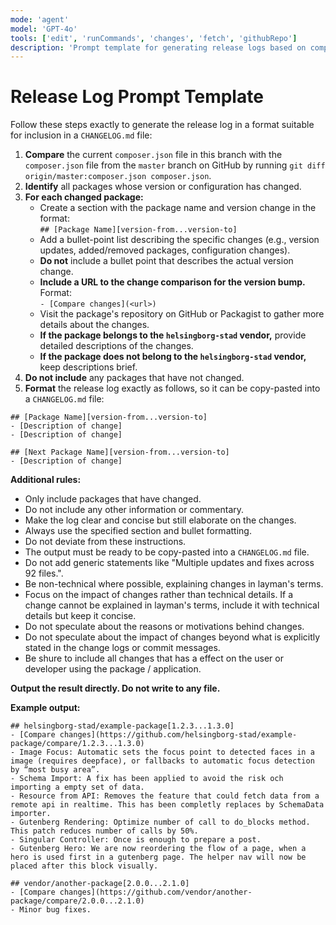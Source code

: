 ```yaml
---
mode: 'agent'
model: 'GPT-4o'
tools: ['edit', 'runCommands', 'changes', 'fetch', 'githubRepo']
description: 'Prompt template for generating release logs based on composer.json changes.'
---
```


# Release Log Prompt Template

Follow these steps exactly to generate the release log in a format suitable for inclusion in a `CHANGELOG.md` file:

1. **Compare** the current `composer.json` file in this branch with the `composer.json` file from the `master` branch on GitHub by running `git diff origin/master:composer.json composer.json`.
2. **Identify** all packages whose version or configuration has changed.
3. **For each changed package:**
   - Create a section with the package name and version change in the format:  
     `## [Package Name][version-from...version-to]`
   - Add a bullet-point list describing the specific changes (e.g., version updates, added/removed packages, configuration changes).
   - **Do not** include a bullet point that describes the actual version change.
   - **Include a URL to the change comparison for the version bump.**  
     Format:  
     `- [Compare changes](<url>)`
   - Visit the package's repository on GitHub or Packagist to gather more details about the changes.
   - **If the package belongs to the `helsingborg-stad` vendor,** provide detailed descriptions of the changes.
   - **If the package does not belong to the `helsingborg-stad` vendor,** keep descriptions brief.
4. **Do not include** any packages that have not changed.
5. **Format** the release log exactly as follows, so it can be copy-pasted into a `CHANGELOG.md` file:

```
## [Package Name][version-from...version-to]
- [Description of change]
- [Description of change]

## [Next Package Name][version-from...version-to]
- [Description of change]
```

**Additional rules:**
- Only include packages that have changed.
- Do not include any other information or commentary.
- Make the log clear and concise but still elaborate on the changes.
- Always use the specified section and bullet formatting.
- Do not deviate from these instructions.
- The output must be ready to be copy-pasted into a `CHANGELOG.md` file.
- Do not add generic statements like "Multiple updates and fixes across 92 files.". 
- Be non-technical where possible, explaining changes in layman's terms.
- Focus on the impact of changes rather than technical details. If a change cannot be explained in layman's terms, include it with technical details but keep it concise.
- Do not speculate about the reasons or motivations behind changes.
- Do not speculate about the impact of changes beyond what is explicitly stated in the change logs or commit messages.
- Be shure to include all changes that has a effect on the user or developer using the package / application.

**Output the result directly. Do not write to any file.**

**Example output:**
```
## helsingborg-stad/example-package[1.2.3...1.3.0]
- [Compare changes](https://github.com/helsingborg-stad/example-package/compare/1.2.3...1.3.0)
- Image Focus: Automatic sets the focus point to detected faces in a image (requires deepface), or fallbacks to automatic focus detection by “most busy area”.
- Schema Import: A fix has been applied to avoid the risk och importing a empty set of data.
- Resource from API: Removes the feature that could fetch data from a remote api in realtime. This has been completly replaces by SchemaData importer.
- Gutenberg Rendering: Optimize number of call to do_blocks method. This patch reduces number of calls by 50%.
- Singular Controller: Once is enough to prepare a post.
- Gutenberg Hero: We are now reordering the flow of a page, when a hero is used first in a gutenberg page. The helper nav will now be placed after this block visually.

## vendor/another-package[2.0.0...2.1.0]
- [Compare changes](https://github.com/vendor/another-package/compare/2.0.0...2.1.0)
- Minor bug fixes.
```
